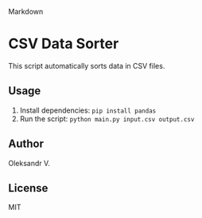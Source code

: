 Markdown

# CSV Data Sorter

This script automatically sorts data in CSV files.

## Usage

1.  Install dependencies: `pip install pandas`
2.  Run the script: `python main.py input.csv output.csv`

## Author

Oleksandr V.

## License

MIT